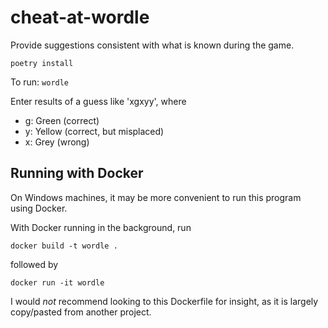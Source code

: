 # cheat-at-wordle
Provide suggestions consistent with what is known during the game.

`poetry install`

To run: `wordle`

Enter results of a guess like 'xgxyy', where
- g: Green (correct)
- y: Yellow (correct, but misplaced)
- x: Grey (wrong)

## Running with Docker

On Windows machines, it may be more convenient to run this program using Docker.

With Docker running in the background, run

`docker build -t wordle .`

followed by

`docker run -it wordle`

I would _not_ recommend looking to this Dockerfile for insight, as it is largely copy/pasted from another project.
